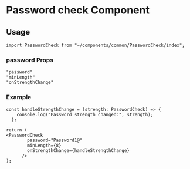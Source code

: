 # Password check Component

## Usage

```tsx
import PasswordCheck from "~/components/common/PasswordCheck/index";
```

### password Props

```
"password"
"minLength"
"onStrengthChange"
```

### Example

```tsx
const handleStrengthChange = (strength: PasswordCheck) => {
    console.log("Password strength changed:", strength);
  };

return (
<PasswordCheck
        password="Password1@"
        minLength={8}
        onStrengthChange={handleStrengthChange}
      />
);
```
